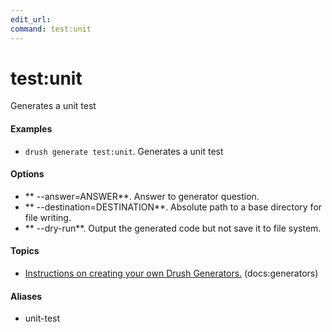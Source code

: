 ```yaml
---
edit_url: 
command: test:unit
---
```

# test:unit

Generates a unit test

#### Examples

- <code>drush generate test:unit</code>. Generates a unit test

#### Options

- ** --answer=ANSWER**. Answer to generator question.
- ** --destination=DESTINATION**. Absolute path to a base directory for file writing.
- ** --dry-run**. Output the generated code but not save it to file system.

#### Topics

- [Instructions on creating your own Drush Generators.](../../vendor/drush/drush/docs/generators.md) (docs:generators)

#### Aliases

- unit-test

